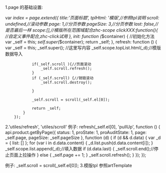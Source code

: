1.page 的基础设置:

var _index = page.extend({
            title:'页面标题',
            tplHtml: '模版',//参照tpl说明
            scroll: undefined,//滚动参数
            page: 1,//分页参数
            pageSize: 3,//分页参数
            last: false,//是否最后一样
            scope:[],//模版所在范围域配合zhc-scope
            clickXXX:function(){
               //自定义事件配合,zhc-click试用
            },
            init: function (_$container) {
            //初始化方法
                var _self = this;
                _self.super(_$container);
                return _self;
            },
            refresh: function () {
                var _self = this;
                _self.super();
                //这里写内容
                _self.scope.topList.html(_d);//模版数据导入

                if(_self.scroll ){//页面滚动
                    _self.scroll.refresh();
                }
                if (_self.scroll) {//销毁滚动
                    _self.scroll.destroy();

                }

                _self.scroll = scroll(_self.el[0]);

                return _self;
            }
        });
        
2.'utiles/refresh', 'utiles/scroll'
例子:
refresh(_self.el[0], 'pullUp', function () {
                            api.product.getByPage({
                                status: 1,
                                proState: 1,
                                proAuditState: 1,
                                page: _self.page,
                                pageSize: _self.pageSize
                            }, function (d) {
                                if (d && d.data) {
                                    var _d = {
                                        list: []
                                    };
                                    for (var i in d.data.content) {
                                        _d.list.push(d.data.content[i]);
                                    }
                                    _self.scope.list.append(_d);//填入数据
                                    if (d.data.last) {
                                        _self.scroll.end();//停止页面上拉操作
                                    } else {
                                        _self.page += 1;
                                    }
                                    _self.scroll.refresh();
                                }
                            });
                        });
                        
例子:
_self.scroll = scroll(_self.el[0]);
3.模版tpl 参照artTemplate
